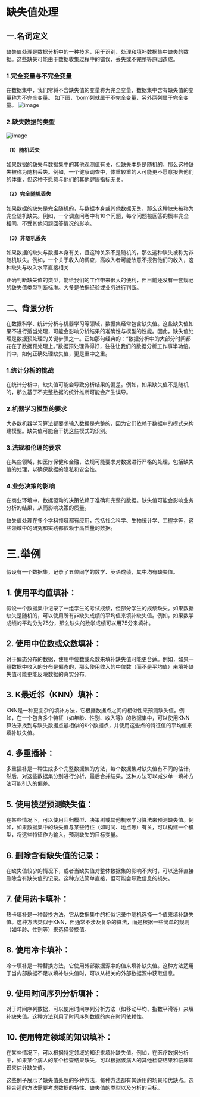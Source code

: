 # 缺失值处理
## 一.名词定义
缺失值处理是数据分析中的一种技术，用于识别、处理和填补数据集中缺失的数据。这些缺失可能由于数据收集过程中的错误、丢失或不完整等原因造成。
### 1.完全变量与不完全变量
在数据集中，我们常将不含缺失值的变量称为完全变量，数据集中含有缺失值的变量称为不完全变量。
如下图，‘born’列就属于不完全变量，另外两列属于完全变量。
![image](https://github.com/user-attachments/assets/c607d874-d7c5-444f-b79f-3eb61faca59a)
### 2.缺失数据的类型
![image](https://github.com/user-attachments/assets/cf10abd4-63cf-489a-8a0c-cf5ea3612b86)
#### （1）随机丢失
如果数据的缺失与数据集中的其他观测值有关，但缺失本身是随机的，那么这种缺失被称为随机丢失。例如，一个健康调查中，体重较重的人可能更不愿意报告他们的体重，但这种不愿意与他们的其他健康指标无关。
#### （2）完全随机丢失
如果数据的缺失是完全随机的，与数据本身或其他数据无关，那么这种缺失被称为完全随机缺失。例如，一个调查问卷中有10个问题，每个问题被回答的概率完全相同，不受其他问题回答情况的影响。
#### （3）非随机丢失
如果数据的缺失与数据本身有关，且这种关系不是随机的，那么这种缺失被称为非随机缺失。例如，一个关于收入的调查，高收入者可能故意不报告他们的收入，这种缺失与收入水平直接相关

正确判断缺失值的类型，能给我们的工作带来很大的便利，但目前还没有一套规范的缺失值类型判断标准。大多是依据经验或业务进行判断。
## 二、背景分析
在数据科学、统计分析与机器学习等领域，数据集经常包含缺失值。这些缺失值如果不进行适当处理，可能会影响分析结果的准确性与模型的性能。因此，缺失值处理是数据预处理的关键步骤之一。正如那句经典的：“数据分析中的大部分时间都花在了数据预处理上。”数据预处理做得好，往往让我们的数据分析工作事半功倍。其中，如何正确处理缺失值，更是重中之重。
### 1.统计分析的挑战
在统计分析中，缺失值可能会导致分析结果的偏差。例如，如果缺失值不是随机的，那么基于不完整数据的统计推断可能会产生误导。
### 2.机器学习模型的要求
大多数机器学习算法都要求输入数据是完整的，因为它们依赖于数据中的模式来构建模型。缺失值可能会干扰这些模式的识别。
### 3.法规和伦理的要求
在某些领域，如医疗保健和金融，法规可能要求对数据进行严格的处理，包括缺失值的处理，以确保数据的隐私和安全性。
### 4.业务决策的影响
在商业环境中，数据驱动的决策依赖于准确和完整的数据。缺失值可能会影响业务分析的结果，从而影响决策的质量。

缺失值处理在多个学科领域都有应用，包括社会科学、生物统计学、工程学等，这些领域中的研究和实践都依赖于高质量的数据。
# 三.举例
假设有一个数据集，记录了五位同学的数学、英语成绩，其中均有缺失值。

## 1. 使用平均值填补：
假设一个数据集中记录了一组学生的考试成绩，但部分学生的成绩缺失。如果数据缺失是随机的，可以使用所有非缺失成绩的平均值来填补缺失值。例如，如果数学成绩的平均分为75分，那么缺失的数学成绩可以用75分来填补。
## 2. 使用中位数或众数填补：
对于偏态分布的数据，使用中位数或众数来填补缺失值可能更合适。例如，如果一组数据中收入的分布是偏态的，那么使用收入的中位数（而不是平均值）来填补缺失值可能更能反映数据的真实分布。
## 3. K最近邻（KNN）填补：
KNN是一种更复杂的填补方法，它根据数据点之间的相似性来预测缺失值。例如，在一个包含多个特征（如年龄、性别、收入等）的数据集中，可以使用KNN算法来找到与缺失数据点最相似的K个数据点，并使用这些点的特征值的平均值来填补缺失值。
## 4. 多重插补：
多重插补是一种生成多个完整数据集的方法，每个数据集对缺失值有不同的估计。然后，对这些数据集分别进行分析，最后合并结果。这种方法可以减少单一填补方法可能引入的偏差。
## 5. 使用模型预测缺失值：
在某些情况下，可以使用回归模型、决策树或其他机器学习算法来预测缺失值。例如，如果数据集中的缺失值与某些特征（如时间、地点等）有关，可以构建一个模型，将这些特征作为输入，预测缺失的目标变量。
## 6. 删除含有缺失值的记录：
在缺失值较少的情况下，或者当缺失值对整体数据集的影响不大时，可以选择直接删除含有缺失值的记录。这种方法简单直接，但可能会导致信息的损失。
## 7. 使用热卡填补：
热卡填补是一种替换方法，它从数据集中的相似记录中随机选择一个值来填补缺失值。这种方法类似于KNN，但通常不涉及复杂的算法，而是根据一些简单的规则（如年龄、性别等）来选择替换值。
## 8. 使用冷卡填补：
冷卡填补是一种替换方法，它使用外部数据源中的值来填补缺失值。这种方法适用于当内部数据不足以填补缺失值时，可以从相关的外部数据源中获取信息。
## 9. 使用时间序列分析填补：
对于时间序列数据，可以使用时间序列分析方法（如移动平均、指数平滑等）来填补缺失值。这种方法利用了时间序列数据的内在时间依赖性。
## 10. 使用特定领域的知识填补：
在某些情况下，可以根据特定领域的知识来填补缺失值。例如，在医疗数据分析中，如果某个病人的某个检查结果缺失，可以根据该病人的其他检查结果和临床知识来估计缺失值。

这些例子展示了缺失值处理的多种方法，每种方法都有其适用的场景和优缺点。选择合适的方法需要考虑数据的特性、缺失值的类型以及分析的目标。















